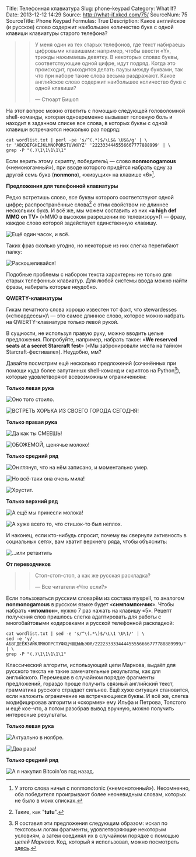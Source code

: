 Title: Телефонная клавиатура
Slug: phone-keypad
Category: What If?
Date: 2013-12-12 14:29
Source: http://what-if.xkcd.com/75/
SourceNum: 75
SourceTitle: Phone Keypad
Formulas: True
Description: Какое английское (и русское) слово содержит наибольшее количество букв с одной клавиши клавиатуры старого телефона?

>> У меня один из тех старых телефонов, где текст набираешь цифровыми клавишами: например, чтобы ввести «Y», трижды нажимаешь девятку. В некоторых словах буквы, соответствующие одной цифре, идут подряд. Когда это происходит, приходится делать паузы между буквами, так что при наборе такие слова весьма раздражают. Какое английское слово содержит наибольшее количество букв с одной клавиши?
>>
>> — Стюарт Бишоп

На этот вопрос можно ответить с помощью следующей головоломной shell-команды, которая одновременно вызывает головную боль и находит в заданном списке все слова, в которых буквы с одной клавиши встречаются несколько раз подряд:

```
cat wordlist.txt | perl -pe 's/^(.*)$/\L$& \U$&/g' | \
tr 'ABCDEFGHIJKLMNOPQRSTUVWXYZ' '2223334445556667777888999' | \
grep -P "(.)\1\1\1\1\1"
```

Если верить этому скрипту, победитель\ — слово **nonmonogamous** («немоногамный»), при вводе которого придётся набрать одну за другой семь букв (**nonmono**), «живущих» на клавише «6»[^1].

[^1]: У этого слова ничья с nonmonotonic («немонотонный»). Несомненно, оба победителя проигрывают более неочевидным словам, которых не было в моих списках.

**Предложения для телефонной клавиатуры**

Редко встретишь слово, _все_ буквы которого соответствуют одной цифре; распространённые слова[^2] с этим свойством не длиннее нескольких букв. И всё же, мы можем составить из них «**a high def MMO on TV**» («MMO в высоком разрешении по телевизору»)\ — фразу, каждое слово которой задействует единственную клавишу.

[^2]: Такие, как "**tutu**".

![](/uploads/075-phone-keypad/t9_mmo_ru.png "Ещё один часок, и всё.")

Таких фраз сколько угодно, но некоторые из них слегка перегибают палку:

![](/uploads/075-phone-keypad/t9_mom_ru.png "Раскошеливайся!")

Подобные проблемы с набором текста характерны не только для старых телефонных клавиатур. Для любой системы ввода можно найти фразы, набирать которые неудобно.

**QWERTY-клавиатуры**

Гикам печатного слова хорошо известен тот факт, что stewardesses («стюардессы»)\ — это самое длинное слово, которое можно набрать на QWERTY-клавиатуре только левой рукой.

В сущности, не используя правую руку, можно вводить целые предложения. Попробуйте, например, набрать такое: «**We reserved seats at a secret Starcraft fest**» («Мы забронировали места на тайном Starcraft-фестивале»). Неудобно, мм?

Давайте посмотрим ещё несколько предложений (сочинённых при помощи куда более запутанных shell-команд и скриптов на Python[^3]), которые удовлетворяют всевозможным ограничениям:

[^3]: Я составил эти предложения следующим образом: искал по текстовым логам фрагменты, удовлетворяющие некоторым условиям, а затем соединял их в случайном порядке с помощью _цепей Маркова_. Код, который я использовал, можно посмотреть [здесь][1].

**Только левая рука**

![](/uploads/075-phone-keypad/t9_arrested_ru.png "Оно того стоило.")

![](/uploads/075-phone-keypad/t9_ferret_ru.png "ВСТРЕТЬ ХОРЬКА ИЗ СВОЕГО ГОРОДА СЕГОДНЯ!")

**Только правая рука**

![](/uploads/075-phone-keypad/t9_honolulu_ru.png "Да как ты СМЕЕШЬ!")

![](/uploads/075-phone-keypad/t9_milk_ru.png "ОБОЖЕМОЙ, щенячье молоко!")

**Только средний ряд**

![](/uploads/075-phone-keypad/t9_galahad_ru.png "Он глянул, что на нём записано, и моментально умер.")

![](/uploads/075-phone-keypad/t9_sasha_ru.png "Но всё-таки она очень мила!")

![](/uploads/075-phone-keypad/t9_salad_ru.png "Хрустит.")

**Только верхний ряд**

![](/uploads/075-phone-keypad/t9_puppy_ru.png "А ещё мы принесли молока!")

![](/uploads/075-phone-keypad/t9_poetry_ru.png "А хуже всего то, что стишок-то был неплох.")

И наконец, если кто-нибудь спросит, почему вы свернули активность в социальных сетях, вам хватит верхнего ряда, чтобы объяснить:

![](/uploads/075-phone-keypad/t9_tweet_ru.png "…или ретвитить")

**От переводчиков**

>> Стоп-стоп-стоп, а как же русская раскладка?
>>
>> — Все читатели «Что если?»

Если пользоваться русским словарём из состава myspell, то аналогом **nonmonogamous** в русском языке будет «**симпомпончик**». Чтобы набрать «**мпомпон**», нужно 7 раз нажать на клавишу «5». Рецепт получения слов пришлось слегка адаптировать для работы с многобайтовыми кодировками и русской телефонной раскладкой:

```
cat wordlist.txt | sed -e 's/^\(.*\)$/\L\1 \U\1/' | \
sed -e 'y/АБВГДЕЁЖЗИЙКЛМНОПРСТУФХЦЧШЩЪЫЬЭЮЯ/222233333444455556666777788889999/' | \
grep -P "(.)\1\1\1\1\1"
```

Классический алгоритм, использующий цепи Маркова, выдаёт для русского текста не такие замечательные результаты, как для английского. Перемешав в случайном порядке фрагменты предложений, гораздо проще получить связный английский текст, грамматика русского страдает сильнее. Ещё хуже ситуация становится, если наложить ограничение на встречающиеся буквы. И всё же, слегка модифицировав алгоритм и «скормив» ему Ильфа и Петрова, Толстого и ещё кое-что, а потом разобрав вывод вручную, можно получить интересные результаты.

**Только левая рука**

![](/uploads/075-phone-keypad/chtoesli_mustache.png "Актуально в ноябре.")

![](/uploads/075-phone-keypad/chtoesli_kin_dza_dza.png "Два раза!")

**Только средний ряд**

![](/uploads/075-phone-keypad/chtoesli_btc.png "А я накупил Bitcoin\'ов год назад.")

[1]: http://xkcd.com/markov.py.txt
